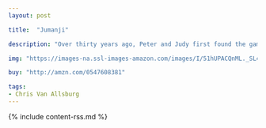 ```yaml
---
layout: post

title:  "Jumanji"

description: "Over thirty years ago, Peter and Judy first found the game—Jumanji—with the instructions that once the game is started, it must be finished or it will go on forever—and it was then, with this same wonderment, readers found <em>Jumanji</em>, too."

img: "https://images-na.ssl-images-amazon.com/images/I/51hUPACQnML._SL480_.jpg"

buy: "http://amzn.com/0547608381"

tags:
- Chris Van Allsburg
---
```


{% include content-rss.md %}